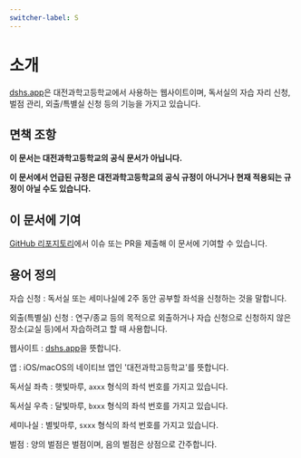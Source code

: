 ```yaml
---
switcher-label: S
---
```

# 소개

[dshs.app](https://dshs.app)은 대전과학고등학교에서 사용하는 웹사이트이며, 독서실의 자습 자리 신청, 벌점 관리,
외출/특별실 신청 등의 기능을 가지고 있습니다.

## 면책 조항
**이 문서는 대전과학고등학교의 공식 문서가 아닙니다.** 

**이 문서에서 언급된 규정은 대전과학고등학교의 공식 규정이 아니거나 현재 적용되는 규정이 아닐 수도 있습니다.**
## 이 문서에 기여
[GitHub 리포지토리](https://github.com/chanhyokpark/dshs-guide)에서 이슈 또는 PR을 제출해 이 문서에 기여할 수 있습니다.

## 용어 정의

자습 신청
: 독서실 또는 세미나실에 2주 동안 공부할 좌석을 신청하는 것을 말합니다.

외출(특별실) 신청
: 연구/종교 등의 목적으로 외출하거나 자습 신청으로 신청하지 않은 장소(교실 등)에서 자습하려고 할 때 사용합니다.

웹사이트
: [dshs.app](https://www.dshs.app)을 뜻합니다.

앱
: iOS/macOS의 네이티브 앱인 '대전과학고등학교'를 뜻합니다.

독서실 좌측
: 햇빛마루, `axxx` 형식의 좌석 번호를 가지고 있습니다.

독서실 우측
: 달빛마루, `bxxx` 형식의 좌석 번호를 가지고 있습니다.

세미나실
: 별빛마루, `sxxx` 형식의 좌석 번호를 가지고 있습니다.

벌점
: 양의 벌점은 벌점이며, 음의 벌점은 상점으로 간주합니다.

